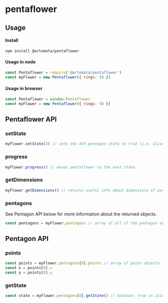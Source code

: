 # pentaflower

## Usage

#### Install

`npm install @artomata/pentaflower`

#### Usage in node

```js
const Pentaflower = require('@artomata/pentaflower')
const myFlower = new Pentaflower({ rings: 50 })
```

#### Usage in browser

```js
const Pentaflower = window.Pentaflower
const myFlower = new Pentaflower({ rings: 50 })
```

## Pentaflower API

### setState

```js
myFlower.setState(3) // sets the 4th pentagon state to true (i.e. alive)
```

### progress

```js
myFlower.progress() // moves pentaflower to the next state
```

### getDimensions

```js
myFlower.getDimensions() // returns useful info about dimensions of pentaflower
```

### pentagons

See Pentagon API below for more information about the returned objects.

```js
const pentagons = myFlower.pentagons // array of all of the pentagon objects
```

## Pentagon API

### points

```js
const points = myFlower.pentagons[0].points // array of point objects
const x = points[0].x
const y = points[0].y
```

### getState

```js
const state = myFlower.pentagons[0].getState() // boolean; true is alive
```

